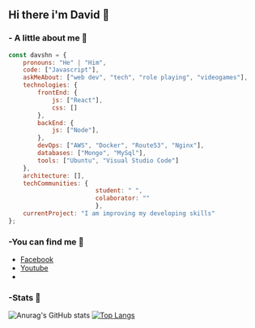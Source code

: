 ## Hi there i'm David 👋


### - A little about me 🤔
```javascript
const davshn = {
    pronouns: "He" | "Him",
    code: ["Javascript"],
    askMeAbout: ["web dev", "tech", "role playing", "videogames"],
    technologies: {
        frontEnd: {
            js: ["React"],
            css: []
        },
        backEnd: {
            js: ["Node"],
        },
        devOps: ["AWS", "Docker", "Route53", "Nginx"],
        databases: ["Mongo", "MySql"],
        tools: ["Ubuntu", "Visual Studio Code"]
    },
    architecture: [],
    techCommunities: {
                        student: " ",
                        colaborator: ""
                        },
    currentProject: "I am improving my developing skills"
};
```
### -You can find me :satellite:
- [Facebook](https://www.facebook.com/david.figueroa.184)
- [Youtube](https://www.youtube.com/user/davshn/)
- 
### -Stats :battery:

![Anurag's GitHub stats](https://github-readme-stats.vercel.app/api?username=davshn&theme=github_dark&show_icons=true)
[![Top Langs](https://github-readme-stats.vercel.app/api/top-langs/?username=davshn)](https://github.com/davshn/github-readme-stats)



<!--


**davshn/davshn** is a ✨ _special_ ✨ repository because its `README.md` (this file) appears on your GitHub profile.

Here are some ideas to get you started:

- 🔭 I’m currently working on ...
- 🌱 I’m currently learning ...
- 👯 I’m looking to collaborate on ...
- 🤔 I’m looking for help with ...
- 💬 Ask me about ...
- 😄 Pronouns: ...
- ⚡ Fun fact: ...
-->
